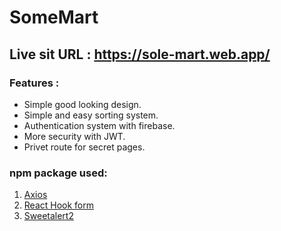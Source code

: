 # SomeMart

## Live sit URL : https://sole-mart.web.app/

### Features :

* Simple good looking design.
* Simple and easy sorting system.
* Authentication system with firebase.
* More security with JWT.
* Privet route for secret pages.

###  npm package used:

1. [Axios](https://axios-http.com/docs/intro)
2. [React Hook form](https://react-hook-form.com/)
3. [Sweetalert2](https://sweetalert2.github.io/#download)